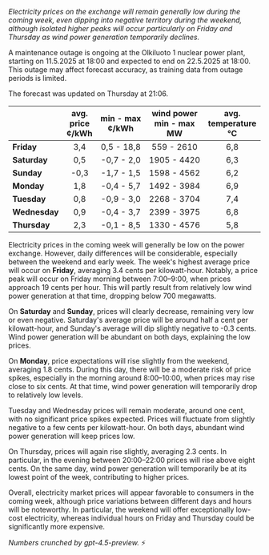 *Electricity prices on the exchange will remain generally low during the coming week, even dipping into negative territory during the weekend, although isolated higher peaks will occur particularly on Friday and Thursday as wind power generation temporarily declines.*

A maintenance outage is ongoing at the Olkiluoto 1 nuclear power plant, starting on 11.5.2025 at 18:00 and expected to end on 22.5.2025 at 18:00. This outage may affect forecast accuracy, as training data from outage periods is limited.

The forecast was updated on Thursday at 21:06.

|             | avg.<br>price<br>¢/kWh | min - max<br>¢/kWh | wind power<br>min - max<br>MW | avg.<br>temperature<br>°C |
|:------------|:----------------------:|:------------------:|:-----------------------------:|:-------------------------:|
| **Friday**      |          3,4           |     0,5 - 18,8     |          559 - 2610          |            6,8            |
| **Saturday**    |          0,5           |     -0,7 - 2,0     |         1905 - 4420          |            6,3            |
| **Sunday**      |         -0,3           |     -1,7 - 1,5     |         1598 - 4562          |            6,2            |
| **Monday**      |          1,8           |     -0,4 - 5,7     |         1492 - 3984          |            6,9            |
| **Tuesday**     |          0,8           |     -0,9 - 3,0     |         2268 - 3704          |            7,4            |
| **Wednesday**   |          0,9           |     -0,4 - 3,7     |         2399 - 3975          |            6,8            |
| **Thursday**    |          2,3           |     -0,1 - 8,5     |         1330 - 4576          |            5,8            |

Electricity prices in the coming week will generally be low on the power exchange. However, daily differences will be considerable, especially between the weekend and early week. The week's highest average price will occur on **Friday**, averaging 3.4 cents per kilowatt-hour. Notably, a price peak will occur on Friday morning between 7:00–9:00, when prices approach 19 cents per hour. This will partly result from relatively low wind power generation at that time, dropping below 700 megawatts.

On **Saturday** and **Sunday**, prices will clearly decrease, remaining very low or even negative. Saturday's average price will be around half a cent per kilowatt-hour, and Sunday's average will dip slightly negative to -0.3 cents. Wind power generation will be abundant on both days, explaining the low prices.

On **Monday**, price expectations will rise slightly from the weekend, averaging 1.8 cents. During this day, there will be a moderate risk of price spikes, especially in the morning around 8:00–10:00, when prices may rise close to six cents. At that time, wind power generation will temporarily drop to relatively low levels.

Tuesday and Wednesday prices will remain moderate, around one cent, with no significant price spikes expected. Prices will fluctuate from slightly negative to a few cents per kilowatt-hour. On both days, abundant wind power generation will keep prices low.

On Thursday, prices will again rise slightly, averaging 2.3 cents. In particular, in the evening between 20:00–22:00 prices will rise above eight cents. On the same day, wind power generation will temporarily be at its lowest point of the week, contributing to higher prices.

Overall, electricity market prices will appear favorable to consumers in the coming week, although price variations between different days and hours will be noteworthy. In particular, the weekend will offer exceptionally low-cost electricity, whereas individual hours on Friday and Thursday could be significantly more expensive.

*Numbers crunched by gpt-4.5-preview.* ⚡
